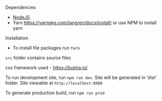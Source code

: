 Dependencies
- [NodeJS](https://nodejs.org/en/)
- Yarn
    https://yarnpkg.com/lang/en/docs/install/
    or use NPM to install yarn

Installation
- To install file packages run `Yarn`

`src` folder contains source files

css framework used - https://bulma.io/

To run development site, run `npm run dev`. Site will be generated in 'dist' folder.
Site viewable at `http://localhost:8080`

To generate production build, run `npm run prod`
